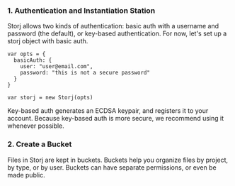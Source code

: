 

### 1. Authentication and Instantiation Station

Storj allows two kinds of authentication: basic auth with a username and
password (the default), or key-based authentication. For now, let's set up a
storj object with basic auth.

```
var opts = {
  basicAuth: {
    user: "user@email.com",
    password: "this is not a secure password"
  }
}

var storj = new Storj(opts)
```

Key-based auth generates an ECDSA keypair, and registers it to your account.
Because key-based auth is more secure, we recommend using it whenever possible.

### 2. Create a Bucket

Files in Storj are kept in buckets. Buckets help you organize files by project,
by type, or by user. Buckets can have separate permissions, or even be made
public.
